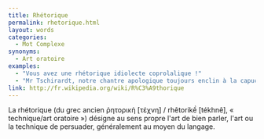 ```yaml
---
title: Rhétorique
permalink: rhetorique.html
layout: words
categories:
  - Mot Complexe
synonyms:
  - Art oratoire
examples:
  - "Vous avez une rhétorique idiolecte coprolalique !"
  - "Mr Tschirardt, notre chantre apologique toujours enclin à la capucinade rhétorique !"
link: http://fr.wikipedia.org/wiki/R%C3%A9thorique
---
```


La rhétorique (du grec ancien &#8165;&#951;&#964;&#959;&#961;&#953;&#954;&#8052; [&#964;&#941;&#967;&#957;&#951;] / rhêtorik&#7873; [tékhnê], « technique/art oratoire ») désigne au sens propre l'art de bien parler, l'art ou la technique de persuader, généralement au moyen du langage. 
